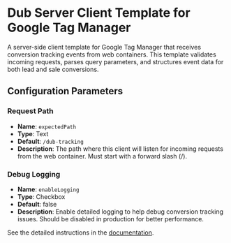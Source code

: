 # Dub Server Client Template for Google Tag Manager

A server-side client template for Google Tag Manager that receives conversion tracking events from web containers. This template validates incoming requests, parses query parameters, and structures event data for both lead and sale conversions.

## Configuration Parameters

### Request Path
- **Name**: `expectedPath`
- **Type**: Text
- **Default**: `/dub-tracking`
- **Description**: The path where this client will listen for incoming requests from the web container. Must start with a forward slash (/).

### Debug Logging
- **Name**: `enableLogging`
- **Type**: Checkbox
- **Default**: false
- **Description**: Enable detailed logging to help debug conversion tracking issues. Should be disabled in production for better performance.

See the detailed instructions in the [documentation](https://docs.dub.co/docs/gtm-server-client-template).